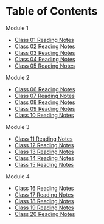 

# Table of Contents

Module 1
- [Class 01 Reading Notes](Read-Class-01.md)
- [Class 02 Reading Notes](Read-Class-02.md)
- [Class 03 Reading Notes](Read-Class-03.md)
- [Class 04 Reading Notes](Read-Class-04.md)
- [Class 05 Reading Notes](Read-Class-05.md)

Module 2
- [Class 06 Reading Notes](Read-Class-06.md)
- [Class 07 Reading Notes](Read-Class-07.md)
- [Class 08 Reading Notes](Read-Class-01.md)
- [Class 09 Reading Notes](Read-Class-01.md)
- [Class 10 Reading Notes](Read-Class-01.md)

Module 3
- [Class 11 Reading Notes](Read-Class-01.md)
- [Class 12 Reading Notes](Read-Class-02.md)
- [Class 13 Reading Notes](Read-Class-03.md)
- [Class 14 Reading Notes](Read-Class-01.md)
- [Class 15 Reading Notes](Read-Class-01.md)

Module 4
- [Class 16 Reading Notes](Read-Class-01.md)
- [Class 17 Reading Notes](Read-Class-02.md)
- [Class 18 Reading Notes](Read-Class-03.md)
- [Class 19 Reading Notes](Read-Class-01.md)
- [Class 20 Reading Notes](Read-Class-01.md)
